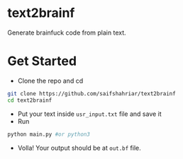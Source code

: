 # text2brainf
Generate brainfuck code from plain text.

# Get Started

- Clone the repo and cd
```sh
git clone https://github.com/saifshahriar/text2brainf
cd text2brainf
```
- Put your text inside `usr_input.txt` file and save it
- Run
```sh
python main.py #or python3
```
- Volla! Your output should be at `out.bf` file.
